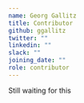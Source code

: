 ```yaml
---
name: Georg Gallitz
title: Contributor
github: ggallitz
twitter: ""
linkedin: ""
slack: ""
joining_date: ""
role: contributor
---
```


Still waiting for this
